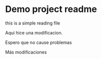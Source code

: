 # Demo project readme

this is a simple reading file

Aqui hice una modificacion.

Espero que no cause problemas

Más modificaciones